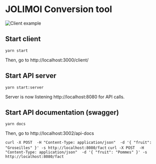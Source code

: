 # JOLIMOI Conversion tool

![Client example](https://github.com/gaelcadoret/jolimoi/tree/feat/sse-display-conversions/img/conversion-tool.png?raw=true)

## Start client
`yarn start`

Then, go to http://localhost:3000/client/

## Start API server
`yarn start:server`

Server is now listening http://localhost:8080 for API calls.

## Start API documentation (swagger)
`yarn docs`

Then, go to http://localhost:3002/api-docs


`curl -X POST  -H "Content-Type: application/json"  -d '{ "fruit": "Groseilles" }' -s http://localhost:8080/fact`
`curl -X POST  -H "Content-Type: application/json"  -d '{ "fruit": "Pommes" }' -s http://localhost:8080/fact`
